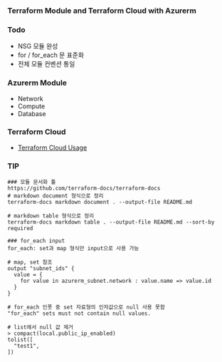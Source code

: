 ### Terraform Module and Terraform Cloud with Azurerm

### Todo
- NSG 모듈 완성
- for / for_each 문 표준화
- 전체 모듈 컨벤션 통일

### Azurerm Module
- Network
- Compute
- Database

### Terraform Cloud 
- [Terraform Cloud Usage](https://github.com/hyukjuns/terraform-cloud-usage)

### TIP
```
### 모듈 문서화 툴
https://github.com/terraform-docs/terraform-docs
# markdown document 형식으로 정리
terraform-docs markdown document . --output-file README.md

# markdown table 형식으로 정리
terraform-docs markdown table . --output-file README.md --sort-by required

### for_each input
for_each: set과 map 형식만 input으로 사용 가능

# map, set 참조
output "subnet_ids" {
  value = {
    for value in azurerm_subnet.network : value.name => value.id
  }
}

# for_each 인풋 중 set 자료형의 인자값으로 null 사용 못함
"for_each" sets must not contain null values.

# list에서 null 값 제거
> compact(local.public_ip_enabled)
tolist([
  "test1",
])
```